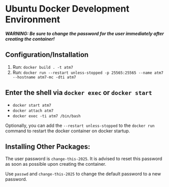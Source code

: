 # Ubuntu Docker Development Environment

**_WARNING: Be sure to change the password for the user immediately after creating the container!_**

## Configuration/Installation

1. Run: `docker build . -t atm7`
2. Run: `docker run --restart unless-stopped -p 25565:25565 --name atm7 --hostname atm7-mc -dti atm7`

## Enter the shell via `docker exec` or `docker start`

- `docker start atm7`
- `docker attach atm7`
- `docker exec -ti atm7 /bin/bash`

Optionally, you can add the `--restart unless-stopped` to the `docker run` command to restart the docker container on docker startup.

## Installing Other Packages:

The user password is `change-this-2025`. It is advised to reset this password as soon as possible upon creating the container.

Use `passwd` and `change-this-2025` to change the default password to a new password.
